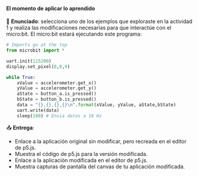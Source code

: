 #### El momento de aplicar lo aprendido

🎯 **Enunciado**: selecciona uno de los ejemplos que exploraste en la actividad 1 y realiza 
las modificaciones necesarias para que interactúe con el micro:bit. El micro:bit estará 
ejecutando este programa:

``` py
# Imports go at the top
from microbit import *

uart.init(115200)
display.set_pixel(0,0,9)

while True:
    xValue = accelerometer.get_x()
    yValue = accelerometer.get_y()
    aState = button_a.is_pressed() 
    bState = button_b.is_pressed()
    data = "{},{},{},{}\n".format(xValue, yValue, aState,bState)
    uart.write(data)
    sleep(100) # Envia datos a 10 Hz
```

📤 **Entrega**: 

- Enlace a la aplicación original sin modificar, pero recreada en el editor de p5.js.
- Muestra el código de p5.js para la versión modificada.
- Enlace a la aplicación modificada en el editor de p5.js.
- Muestra capturas de pantalla del canvas de tu aplicación modificada.
